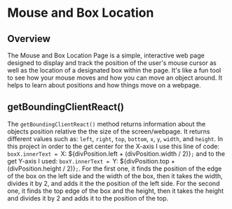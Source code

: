 # Mouse and Box Location

## Overview
The Mouse and Box Location Page is a simple, interactive web page designed to display and track the position of the user's mouse cursor as well as the location of a designated box within the page.
It's like a fun tool to see how your mouse moves and how you can move an object around. It helps to learn about positions and how things move on a webpage.

## getBoundingClientReact()
The `getBoundingClientReact()` method returns information about the objects position relative the the size of the screen/webpage. It returns different values such as: `left`, `right`, `top`, `bottom`, `x`, `y`, `width`, and `height`. In this project in order to the get center for the X-axis I use this line of code: `boxX.innerText = `X: ${divPosition.left + (divPosition.width / 2)}`;` and to the get Y-axis I used: `boxY.innerText = `Y: ${divPosition.top + (divPosition.height / 2)}`;`. For the first one, it finds the position of the edge of the box on the left side and the width of the box, then it takes the width, divides it by 2, and adds it the the position of the left side. For the second one, it finds the top edge of the box and the height, then it takes the height and divides it by 2 and adds it to the position of the top.
